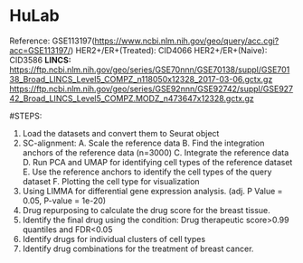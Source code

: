 # HuLab
Reference: GSE113197(https://www.ncbi.nlm.nih.gov/geo/query/acc.cgi?acc=GSE113197/)
HER2+/ER+(Treated): CID4066
HER2+/ER+(Naive): CID3586
**LINCS:** https://ftp.ncbi.nlm.nih.gov/geo/series/GSE70nnn/GSE70138/suppl/GSE70138_Broad_LINCS_Level5_COMPZ_n118050x12328_2017-03-06.gctx.gz
https://ftp.ncbi.nlm.nih.gov/geo/series/GSE92nnn/GSE92742/suppl/GSE92742_Broad_LINCS_Level5_COMPZ.MODZ_n473647x12328.gctx.gz

#STEPS:
1. Load the datasets and convert them to Seurat object
2. SC-alignment:
   A. Scale the reference data
   B. Find the integration anchors of the reference data (n=3000)
   C. Integrate the reference data
   D. Run PCA and UMAP for identifying cell types of the reference dataset
   E. Use the reference anchors to identify the cell types of the query dataset
   F. Plotting the cell type for visualization
3. Using LIMMA for differential gene expression analysis. (adj. P Value = 0.05, P-value = 1e-20)
4. Drug repurposing to calculate the drug score for the breast tissue.
5. Identify the final drug using the condition: Drug therapeutic score>0.99 quantiles and FDR<0.05
6. Identify drugs for individual clusters of cell types
7. Identify drug combinations for the treatment of breast cancer. 

